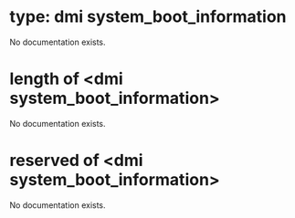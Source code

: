 # type: dmi system_boot_information

No documentation exists.

# length of &lt;dmi system_boot_information&gt;

No documentation exists.

# reserved of &lt;dmi system_boot_information&gt;

No documentation exists.
